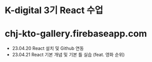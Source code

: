 # K-digital 3기 React 수업
# chj-kto-gallery.firebaseapp.com
+ 23.04.20 React 설치 및 Github 연동
+ 23.04.21 React 기본 개념 및 기본 틀 실습 (feat. 영화 순위)
